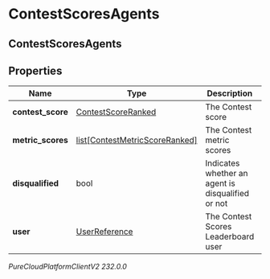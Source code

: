 # ContestScoresAgents

## ContestScoresAgents

## Properties

|Name | Type | Description | Notes|
|------------ | ------------- | ------------- | -------------|
| **contest_score** | [ContestScoreRanked](ContestScoreRanked) | The Contest score | [optional] |
| **metric_scores** | [list[ContestMetricScoreRanked]](ContestMetricScoreRanked) | The Contest metric scores | [optional] |
| **disqualified** | bool | Indicates whether an agent is disqualified or not | [optional] |
| **user** | [UserReference](UserReference) | The Contest Scores Leaderboard user | [optional] |



_PureCloudPlatformClientV2 232.0.0_

